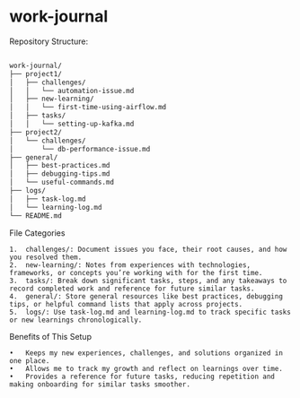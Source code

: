 # work-journal

Repository Structure:

``` bash

work-journal/
├── project1/
│   ├── challenges/
│   │   └── automation-issue.md
│   ├── new-learning/
│   │   └── first-time-using-airflow.md
│   ├── tasks/
│   │   └── setting-up-kafka.md
├── project2/
│   └── challenges/
│       └── db-performance-issue.md
├── general/
│   ├── best-practices.md
│   ├── debugging-tips.md
│   └── useful-commands.md
├── logs/
│   ├── task-log.md
│   └── learning-log.md
└── README.md

```

File Categories

	1.	challenges/: Document issues you face, their root causes, and how you resolved them.
	2.	new-learning/: Notes from experiences with technologies, frameworks, or concepts you’re working with for the first time.
	3.	tasks/: Break down significant tasks, steps, and any takeaways to record completed work and reference for future similar tasks.
	4.	general/: Store general resources like best practices, debugging tips, or helpful command lists that apply across projects.
	5.	logs/: Use task-log.md and learning-log.md to track specific tasks or new learnings chronologically.

Benefits of This Setup

	•	Keeps my new experiences, challenges, and solutions organized in one place.
	•	Allows me to track my growth and reflect on learnings over time.
	•	Provides a reference for future tasks, reducing repetition and making onboarding for similar tasks smoother.
